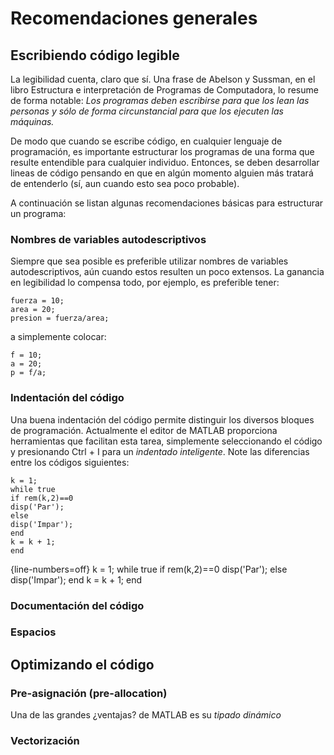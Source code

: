 # Recomendaciones generales

## Escribiendo código legible

La legibilidad cuenta, claro que sí. Una frase de Abelson y Sussman, en
el libro Estructura e interpretación de Programas de Computadora, lo
resume de forma notable: *Los programas deben escribirse para que los
lean las personas y sólo de forma circunstancial para que los ejecuten
las máquinas.*

De modo que cuando se escribe código, en cualquier lenguaje de
programación, es importante estructurar los programas de una forma que
resulte entendible para cualquier individuo. Entonces, se deben
desarrollar lineas de código pensando en que en algún momento alguien
más tratará de entenderlo (sí, aun cuando esto sea poco probable).

A continuación se listan algunas recomendaciones básicas para
estructurar un programa:

### Nombres de variables autodescriptivos

Siempre que sea posible es preferible utilizar nombres de variables
autodescriptivos, aún cuando estos resulten un poco extensos. La
ganancia en legibilidad lo compensa todo, por ejemplo, es preferible
tener:

	fuerza = 10;
	area = 20;
	presion = fuerza/area;

a simplemente colocar:

	f = 10;
	a = 20;
	p = f/a;

### Indentación del código

Una buena indentación del código permite distinguir los diversos bloques
de programación. Actualmente el editor de MATLAB proporciona
herramientas que facilitan esta tarea, simplemente seleccionando el
código y presionando Ctrl + I para un *indentado inteligente*. Note las
diferencias entre los códigos siguientes:


	k = 1;
	while true
	if rem(k,2)==0
	disp('Par');
	else
	disp('Impar');
	end
	k = k + 1;
	end


{line-numbers=off}
	k = 1;
	while true
	    if rem(k,2)==0
	        disp('Par');
	    else
	        disp('Impar');
	    end
	    k = k + 1;
	end

### Documentación del código

### Espacios

## Optimizando el código

### Pre-asignación (pre-allocation)

Una de las grandes ¿ventajas? de MATLAB es su *tipado dinámico*

### Vectorización
